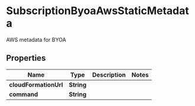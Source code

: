 

# SubscriptionByoaAwsStaticMetadata

AWS metadata for BYOA

## Properties

Name | Type | Description | Notes
------------ | ------------- | ------------- | -------------
**cloudFormationUrl** | **String** |  | 
**command** | **String** |  | 



